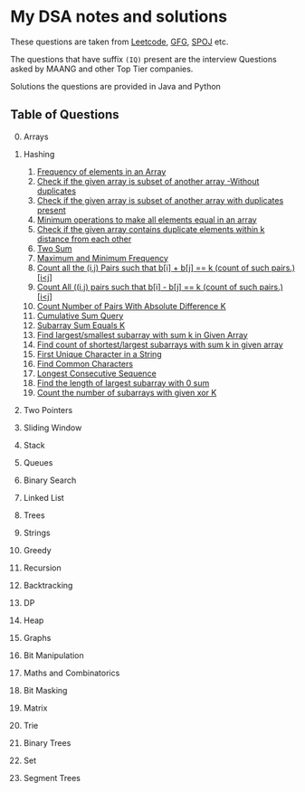 # My DSA notes and solutions

These questions are taken from [Leetcode](https://neetcode.io/), [GFG](https://neetcode.io/), [SPOJ](https://neetcode.io/) etc.

The questions that have suffix `(IQ)` present are the interview Questions asked by MAANG and other Top Tier companies.

Solutions the questions are provided in Java and Python

## Table of Questions

0. Arrays

1. Hashing

   1. [Frequency of elements in an Array](./Hashing/Find_frequency_of_elements_in_Array.md)
   2. [Check if the given array is subset of another array -Without duplicates](./Hashing/Check_subset.md)
   3. [Check if the given array is subset of another array with duplicates present](./Hashing/check_subset_with_duplicates.md)
   4. [Minimum operations to make all elements equal in an array ](./Hashing/Minimum_operations_to_make_all_elements_equal.md)
   5. [Check if the given array contains duplicate elements within k distance from each other](./array-and-hashing/top-k-frequnt-elements.md)
   6. [Two Sum](./Hashing/Two_sum.md)
   7. [Maximum and Minimum Frequency](./Hashing/MaxandminFrequency.md)
   8. [Count all the (i,j) Pairs such that b[i] + b[j] == k (count of such pairs.) [i<j] ](./Hashing/checksumequalsk.md)
   9. [Count All ((i,j) pairs such that b[i] - b[j] == k (count of such pairs.) [i<j] ](./Hashing/checkdiffequalsk.md)
   10. [Count Number of Pairs With Absolute Difference K](./Hashing/countpairswithabsK.md)
   11. [Cumulative Sum Query](./Hashing/cumulativeSum.md)
   12. [Subarray Sum Equals K](./Hashing/countsubarrayswithsumk.md)
   13. [Find largest/smallest subarray with sum k in Given Array](./Hashing/longest_or_smallest_subarray_with_sum_k.md)
   14. [Find count of shortest/largest subarrays with sum k in given array](./Hashing/count_of_largest_shortest_subarrays_with_sum_k.md)
   15. [First Unique Character in a String](./Hashing/FirstUniqueCharacterinastring.md)
   16. [Find Common Characters](./Hashing/Findcommoncharacters.md)
   17. [Longest Consecutive Sequence](./Hashing/longestconsecutivesequence.md)
   18. [Find the length of largest subarray with 0 sum](./Hashing/findlengthoflargestsubarraywith0sum.md)
   19. [Count the number of subarrays with given xor K](./Hashing/subarrayswithgivenXOR.md)

2. Two Pointers

3. Sliding Window

4. Stack

5. Queues

6. Binary Search

7. Linked List
8. Trees

9. Strings
10. Greedy
11. Recursion
12. Backtracking
13. DP

14. Heap

15. Graphs

16. Bit Manipulation
17. Maths and Combinatorics
18. Bit Masking
19. Matrix
20. Trie
21. Binary Trees
22. Set
23. Segment Trees
